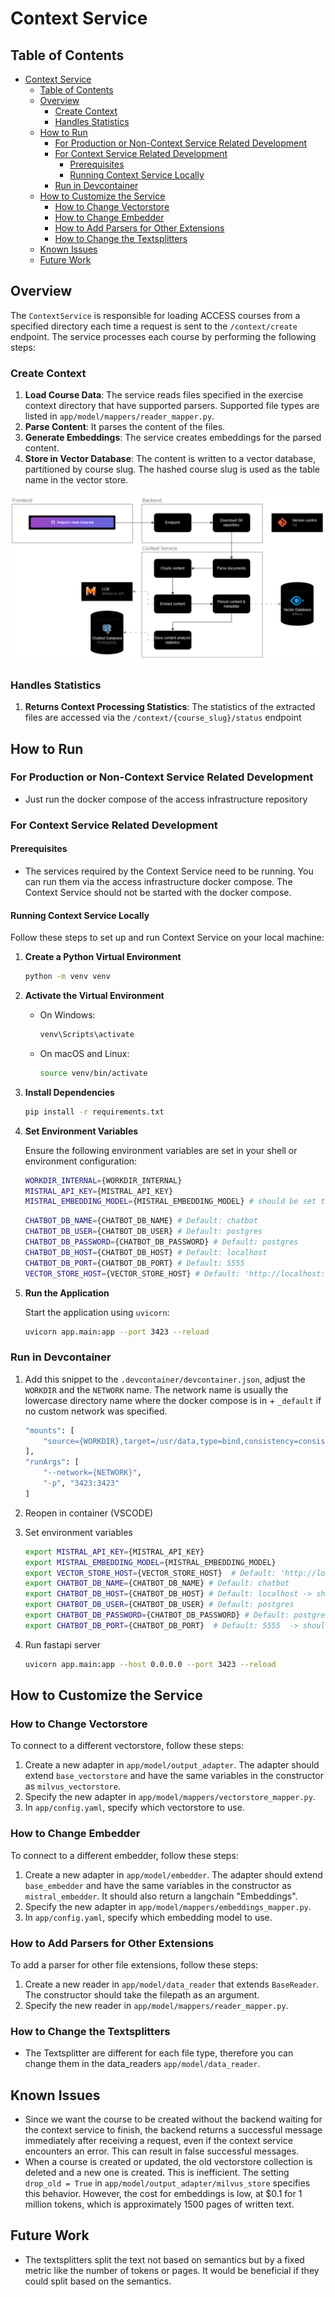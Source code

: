 # Context Service

## Table of Contents

- [Context Service](#context-service)
  - [Table of Contents](#table-of-contents)
  - [Overview](#overview)
    - [Create Context](#create-context)
    - [Handles Statistics](#handles-statistics)
  - [How to Run](#how-to-run)
    - [For Production or Non-Context Service Related Development](#for-production-or-non-context-service-related-development)
    - [For Context Service Related Development](#for-context-service-related-development)
      - [Prerequisites](#prerequisites)
      - [Running Context Service Locally](#running-context-service-locally)
    - [Run in Devcontainer](#run-in-devcontainer)
  - [How to Customize the Service](#how-to-customize-the-service)
    - [How to Change Vectorstore](#how-to-change-vectorstore)
    - [How to Change Embedder](#how-to-change-embedder)
    - [How to Add Parsers for Other Extensions](#how-to-add-parsers-for-other-extensions)
    - [How to Change the Textsplitters](#how-to-change-the-textsplitters)
  - [Known Issues](#known-issues)
  - [Future Work](#future-work)

## Overview

The `ContextService` is responsible for loading ACCESS courses from a specified directory each time a request is sent to the `/context/create` endpoint. The service processes each course by performing the following steps:

### Create Context
1. **Load Course Data**: The service reads files specified in the exercise context directory that have supported parsers. Supported file types are listed in `app/model/mappers/reader_mapper.py`.
2. **Parse Content**: It parses the content of the files.
3. **Generate Embeddings**: The service creates embeddings for the parsed content.
4. **Store in Vector Database**: The content is written to a vector database, partitioned by course slug. The hashed course slug is used as the table name in the vector store.

![Overview of Context Service](assets/context_service_flow.png)

### Handles Statistics
1. **Returns Context Processing Statistics**: The statistics of the extracted files are accessed via the `/context/{course_slug}/status` endpoint

## How to Run

### For Production or Non-Context Service Related Development
- Just run the docker compose of the access infrastructure repository

### For Context Service Related Development

#### Prerequisites
- The services required by the Context Service need to be running. You can run them via the access infrastructure docker compose. The Context Service should not be started with the docker compose.

#### Running Context Service Locally

Follow these steps to set up and run Context Service on your local machine:

1. **Create a Python Virtual Environment**
    ```bash
    python -m venv venv
    ```

2. **Activate the Virtual Environment**
    - On Windows:
        ```bash
        venv\Scripts\activate
        ```
    - On macOS and Linux:
        ```bash
        source venv/bin/activate
        ```

3. **Install Dependencies**
    ```bash
    pip install -r requirements.txt
    ```

4. **Set Environment Variables**

    Ensure the following environment variables are set in your shell or environment configuration:

    ```bash
    WORKDIR_INTERNAL={WORKDIR_INTERNAL}
    MISTRAL_API_KEY={MISTRAL_API_KEY}
    MISTRAL_EMBEDDING_MODEL={MISTRAL_EMBEDDING_MODEL} # should be set to the same embedding model as in the backend, ceteris paribus, mistral-embed
    ```

    ```bash
    CHATBOT_DB_NAME={CHATBOT_DB_NAME} # Default: chatbot
    CHATBOT_DB_USER={CHATBOT_DB_USER} # Default: postgres
    CHATBOT_DB_PASSWORD={CHATBOT_DB_PASSWORD} # Default: postgres
    CHATBOT_DB_HOST={CHATBOT_DB_HOST} # Default: localhost
    CHATBOT_DB_PORT={CHATBOT_DB_PORT} # Default: 5555
    VECTOR_STORE_HOST={VECTOR_STORE_HOST} # Default: 'http://localhost:19530'
    ```

5. **Run the Application**

    Start the application using `uvicorn`:

    ```bash
    uvicorn app.main:app --port 3423 --reload
    ```

### Run in Devcontainer
1. Add this snippet to the `.devcontainer/devcontainer.json`, adjust the `WORKDIR` and the `NETWORK` name. The network name is usually the lowercase directory name where the docker compose is in + `_default` if no custom network was specified.

    ```bash
    "mounts": [
        "source={WORKDIR},target=/usr/data,type=bind,consistency=consistent"
    ],
    "runArgs": [
        "--network={NETWORK}",
        "-p", "3423:3423"
    ]
    ```

2. Reopen in container (VSCODE)
3. Set environment variables
    ```bash
    export MISTRAL_API_KEY={MISTRAL_API_KEY}
    export MISTRAL_EMBEDDING_MODEL={MISTRAL_EMBEDDING_MODEL}
    export VECTOR_STORE_HOST={VECTOR_STORE_HOST}  # Default: 'http://localhost:19530' -> the hostname should be set to service name of vectorstore in network (ceteris paribus, http://milvus-standalone:19530)
    export CHATBOT_DB_NAME={CHATBOT_DB_NAME} # Default: chatbot
    export CHATBOT_DB_HOST={CHATBOT_DB_HOST} # Default: localhost -> should be set to service name of chatbot db in network (ceteris paribus, chatbot_postgres)
    export CHATBOT_DB_USER={CHATBOT_DB_USER} # Default: postgres
    export CHATBOT_DB_PASSWORD={CHATBOT_DB_PASSWORD} # Default: postgres
    export CHATBOT_DB_PORT={CHATBOT_DB_PORT}  # Default: 5555  -> should be set to port of chatbot db in network (ceteris paribus, 5432)
    ```

4. Run fastapi server
    ```bash
    uvicorn app.main:app --host 0.0.0.0 --port 3423 --reload
    ```

## How to Customize the Service

### How to Change Vectorstore

To connect to a different vectorstore, follow these steps:

1. Create a new adapter in `app/model/output_adapter`. The adapter should extend `base_vectorstore` and have the same variables in the constructor as `milvus_vectorstore`.
2. Specify the new adapter in `app/model/mappers/vectorstore_mapper.py`.
3. In `app/config.yaml`, specify which vectorstore to use.

### How to Change Embedder

To connect to a different embedder, follow these steps:

1. Create a new adapter in `app/model/embedder`. The adapter should extend `base_embedder` and have the same variables in the constructor as `mistral_embedder`. It should also return a langchain "Embeddings".
2. Specify the new adapter in `app/model/mappers/embeddings_mapper.py`.
3. In `app/config.yaml`, specify which embedding model to use.

### How to Add Parsers for Other Extensions

To add a parser for other file extensions, follow these steps:

1. Create a new reader in `app/model/data_reader` that extends `BaseReader`. The constructor should take the filepath as an argument.
2. Specify the new reader in `app/model/mappers/reader_mapper.py`.

### How to Change the Textsplitters

- The Textsplitter are different for each file type, therefore you can change them in the data_readers `app/model/data_reader`.

## Known Issues

- Since we want the course to be created without the backend waiting for the context service to finish, the backend returns a successful message immediately after receiving a request, even if the context service encounters an error. This can result in false successful messages.
- When a course is created or updated, the old vectorstore collection is deleted and a new one is created. This is inefficient. The setting `drop_old = True` in `app/model/output_adapter/milvus_store` specifies this behavior. However, the cost for embeddings is low, at $0.1 for 1 million tokens, which is approximately 1500 pages of written text.

## Future Work
- The textsplitters split the text not based on semantics but by a fixed metric like the number of tokens or pages. It would be beneficial if they could split based on the semantics.
